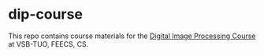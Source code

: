 # dip-course
This repo contains course materials for the [Digital Image Processing Course](http://mrl.cs.vsb.cz/people/gaura/dzo_course.html) at VSB-TUO, FEECS, CS.
